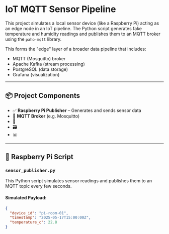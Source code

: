 # IoT MQTT Sensor Pipeline

This project simulates a local sensor device (like a Raspberry Pi) acting as an edge node in an IoT pipeline. The Python script generates fake temperature and humidity readings and publishes them to an MQTT broker using the `paho-mqtt` library.

This forms the "edge" layer of a broader data pipeline that includes:
- MQTT (Mosquitto) broker
- Apache Kafka (stream processing)
- PostgreSQL (data storage)
- Grafana (visualization)

---

## 📦 Project Components

- ✅ **Raspberry Pi Publisher** – Generates and sends sensor data
- 🔄 **MQTT Broker** (e.g. Mosquitto)
- 🔁 
- 🗃 
- 📊 

---

## 🍓 Raspberry Pi Script

### `sensor_publisher.py`

This Python script simulates sensor readings and publishes them to an MQTT topic every few seconds.

#### Simulated Payload:

```json
{
  "device_id": "pi-room-01",
  "timestamp": "2025-05-17T15:00:00Z",
  "temperature_c": 22.8
}
